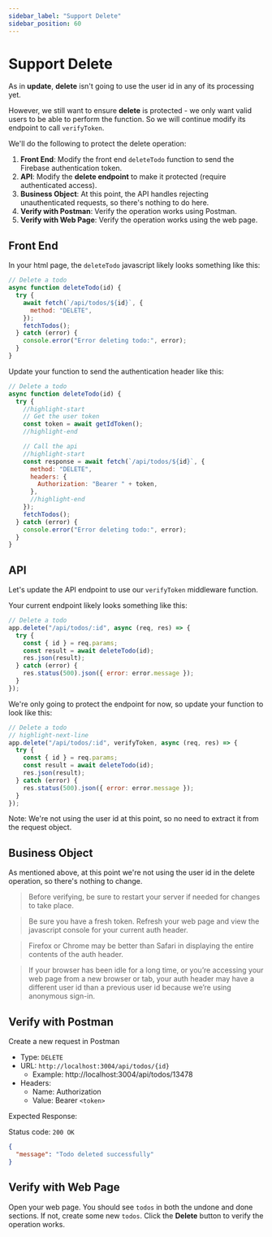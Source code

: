 ```yaml
---
sidebar_label: "Support Delete"
sidebar_position: 60
---
```


# Support Delete

As in **update**, **delete** isn't going to use the user id in any of its processing yet.

However, we still want to ensure **delete** is protected - we only want valid users to be able to perform the function. So we will continue modify its endpoint to call `verifyToken`.

We'll do the following to protect the delete operation:

1. **Front End**: Modify the front end `deleteTodo` function to send the Firebase authentication token.
2. **API**: Modify the **delete endpoint** to make it protected (require authenticated access).
3. **Business Object**: At this point, the API handles rejecting unauthenticated requests, so there's nothing to do here.
4. **Verify with Postman**: Verify the operation works using Postman.
5. **Verify with Web Page**: Verify the operation works using the web page.

## Front End

In your html page, the `deleteTodo` javascript likely looks something like this:

```javascript
// Delete a todo
async function deleteTodo(id) {
  try {
    await fetch(`/api/todos/${id}`, {
      method: "DELETE",
    });
    fetchTodos();
  } catch (error) {
    console.error("Error deleting todo:", error);
  }
}
```

Update your function to send the authentication header like this:

```javascript
// Delete a todo
async function deleteTodo(id) {
  try {
    //highlight-start
    // Get the user token
    const token = await getIdToken();
    //highlight-end

    // Call the api
    //highlight-start
    const response = await fetch(`/api/todos/${id}`, {
      method: "DELETE",
      headers: {
        Authorization: "Bearer " + token,
      },
      //highlight-end
    });
    fetchTodos();
  } catch (error) {
    console.error("Error deleting todo:", error);
  }
}
```

## API

Let's update the API endpoint to use our `verifyToken` middleware function.

Your current endpoint likely looks something like this:

```javascript
// Delete a todo
app.delete("/api/todos/:id", async (req, res) => {
  try {
    const { id } = req.params;
    const result = await deleteTodo(id);
    res.json(result);
  } catch (error) {
    res.status(500).json({ error: error.message });
  }
});
```

We're only going to protect the endpoint for now, so update your function to look like this:

```javascript
// Delete a todo
// highlight-next-line
app.delete("/api/todos/:id", verifyToken, async (req, res) => {
  try {
    const { id } = req.params;
    const result = await deleteTodo(id);
    res.json(result);
  } catch (error) {
    res.status(500).json({ error: error.message });
  }
});
```

Note: We're not using the user id at this point, so no need to extract it from the request object.

## Business Object

As mentioned above, at this point we're not using the user id in the delete operation, so there's nothing to change.

> Before verifying, be sure to restart your server if needed for changes to take place.

> Be sure you have a fresh token. Refresh your web page and view the javascript console for your current auth header.

> Firefox or Chrome may be better than Safari in displaying the entire contents of the auth header.

> If your browser has been idle for a long time, or you’re accessing your web page from a new browser or tab, your auth header may have a different user id than a previous user id because we’re using anonymous sign-in.

## Verify with Postman

Create a new request in Postman

- Type: `DELETE`
- URL: `http://localhost:3004/api/todos/{id}`
  - Example: http://localhost:3004/api/todos/13478
- Headers:
  - Name: Authorization
  - Value: Bearer `<token>`

Expected Response:

Status code: `200 OK`

```json
{
  "message": "Todo deleted successfully"
}
```

## Verify with Web Page

Open your web page. You should see `todos` in both the undone and done sections. If not, create some new `todos`. Click the **Delete** button to verify the operation works.
